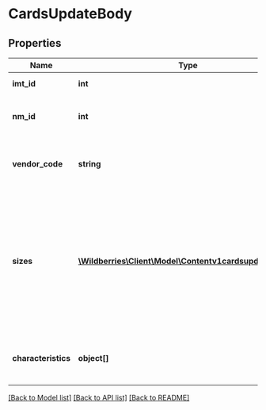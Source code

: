 # CardsUpdateBody

## Properties
Name | Type | Description | Notes
------------ | ------------- | ------------- | -------------
**imt_id** | **int** | Идентификатор карточки товара | [optional] 
**nm_id** | **int** | Числовой идентификатор номенклатуры Wildberries | [optional] 
**vendor_code** | **string** | Вендор код, текстовый идентификатор номенклатуры поставщика | [optional] 
**sizes** | [**\Wildberries\Client\Model\Contentv1cardsupdateSizes[]**](Contentv1cardsupdateSizes.md) | Массив размеров для номенклатуры (для безразмерного товара все равно нужно передавать данный массив без параметров (&#x60;wbSize&#x60; и &#x60;techSize&#x60;), но с ценой и баркодом) | [optional] 
**characteristics** | **object[]** | Массив характеристик, индивидуальный для каждой категории | [optional] 

[[Back to Model list]](../../README.md#documentation-for-models) [[Back to API list]](../../README.md#documentation-for-api-endpoints) [[Back to README]](../../README.md)

